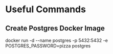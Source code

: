 ﻿# Useful Commands

## Create Postgres Docker Image

docker run -d --name postgres -p 5432:5432 -e POSTGRES_PASSWORD=pizza postgres
